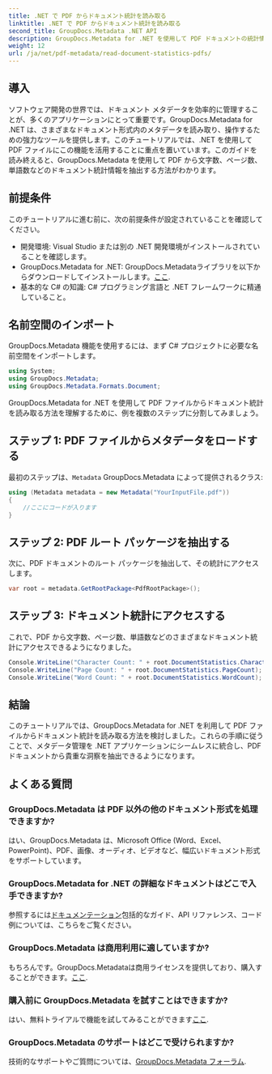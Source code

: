```yaml
---
title: .NET で PDF からドキュメント統計を読み取る
linktitle: .NET で PDF からドキュメント統計を読み取る
second_title: GroupDocs.Metadata .NET API
description: GroupDocs.Metadata for .NET を使用して PDF ドキュメントの統計情報を抽出する方法を学びます。ドキュメント管理機能を簡単に強化できます。
weight: 12
url: /ja/net/pdf-metadata/read-document-statistics-pdfs/
---
```

## 導入
ソフトウェア開発の世界では、ドキュメント メタデータを効率的に管理することが、多くのアプリケーションにとって重要です。GroupDocs.Metadata for .NET は、さまざまなドキュメント形式内のメタデータを読み取り、操作するための強力なツールを提供します。このチュートリアルでは、.NET を使用して PDF ファイルにこの機能を活用することに重点を置いています。このガイドを読み終えると、GroupDocs.Metadata を使用して PDF から文字数、ページ数、単語数などのドキュメント統計情報を抽出する方法がわかります。
## 前提条件
このチュートリアルに進む前に、次の前提条件が設定されていることを確認してください。
- 開発環境: Visual Studio または別の .NET 開発環境がインストールされていることを確認します。
-  GroupDocs.Metadata for .NET: GroupDocs.Metadataライブラリを以下からダウンロードしてインストールします。[ここ](https://releases.groupdocs.com/metadata/net/).
- 基本的な C# の知識: C# プログラミング言語と .NET フレームワークに精通していること。

## 名前空間のインポート
GroupDocs.Metadata 機能を使用するには、まず C# プロジェクトに必要な名前空間をインポートします。
```csharp
using System;
using GroupDocs.Metadata;
using GroupDocs.Metadata.Formats.Document;
```

GroupDocs.Metadata for .NET を使用して PDF ファイルからドキュメント統計を読み取る方法を理解するために、例を複数のステップに分割してみましょう。
## ステップ 1: PDF ファイルからメタデータをロードする
最初のステップは、`Metadata` GroupDocs.Metadata によって提供されるクラス:
```csharp
using (Metadata metadata = new Metadata("YourInputFile.pdf"))
{
    //ここにコードが入ります
}
```
## ステップ 2: PDF ルート パッケージを抽出する
次に、PDF ドキュメントのルート パッケージを抽出して、その統計にアクセスします。
```csharp
var root = metadata.GetRootPackage<PdfRootPackage>();
```
## ステップ 3: ドキュメント統計にアクセスする
これで、PDF から文字数、ページ数、単語数などのさまざまなドキュメント統計にアクセスできるようになりました。
```csharp
Console.WriteLine("Character Count: " + root.DocumentStatistics.CharacterCount);
Console.WriteLine("Page Count: " + root.DocumentStatistics.PageCount);
Console.WriteLine("Word Count: " + root.DocumentStatistics.WordCount);
```

## 結論
このチュートリアルでは、GroupDocs.Metadata for .NET を利用して PDF ファイルからドキュメント統計を読み取る方法を検討しました。これらの手順に従うことで、メタデータ管理を .NET アプリケーションにシームレスに統合し、PDF ドキュメントから貴重な洞察を抽出できるようになります。

## よくある質問
### GroupDocs.Metadata は PDF 以外の他のドキュメント形式を処理できますか?
はい、GroupDocs.Metadata は、Microsoft Office (Word、Excel、PowerPoint)、PDF、画像、オーディオ、ビデオなど、幅広いドキュメント形式をサポートしています。
### GroupDocs.Metadata for .NET の詳細なドキュメントはどこで入手できますか?
参照するには[ドキュメンテーション](https://tutorials.groupdocs.com/metadata/net/)包括的なガイド、API リファレンス、コード例については、こちらをご覧ください。
### GroupDocs.Metadata は商用利用に適していますか?
もちろんです。GroupDocs.Metadataは商用ライセンスを提供しており、購入することができます。[ここ](https://purchase.groupdocs.com/buy).
### 購入前に GroupDocs.Metadata を試すことはできますか?
はい、無料トライアルで機能を試してみることができます[ここ](https://releases.groupdocs.com/).
### GroupDocs.Metadata のサポートはどこで受けられますか?
技術的なサポートやご質問については、[GroupDocs.Metadata フォーラム](https://forum.groupdocs.com/c/metadata/14).